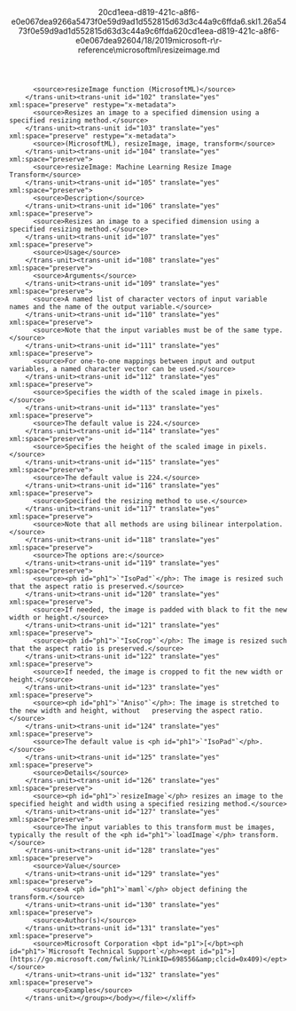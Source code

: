 <?xml version="1.0"?><xliff version="1.2" xmlns="urn:oasis:names:tc:xliff:document:1.2" xmlns:xsi="http://www.w3.org/2001/XMLSchema-instance" xsi:schemaLocation="urn:oasis:names:tc:xliff:document:1.2 xliff-core-1.2-transitional.xsd"><file datatype="xml" original="resizeimage.md" source-language="en-US" target-language="en-US"><header><tool tool-id="mdxliff" tool-name="mdxliff" tool-version="1.0-d1654b2" tool-company="Microsoft" /><xliffext:skl_file_name xmlns:xliffext="urn:microsoft:content:schema:xliffextensions">20cd1eea-d819-421c-a8f6-e0e067dea9266a5473f0e59d9ad1d552815d63d3c44a9c6ffda6.skl</xliffext:skl_file_name><xliffext:version xmlns:xliffext="urn:microsoft:content:schema:xliffextensions">1.2</xliffext:version><xliffext:ms.openlocfilehash xmlns:xliffext="urn:microsoft:content:schema:xliffextensions">6a5473f0e59d9ad1d552815d63d3c44a9c6ffda6</xliffext:ms.openlocfilehash><xliffext:ms.sourcegitcommit xmlns:xliffext="urn:microsoft:content:schema:xliffextensions">20cd1eea-d819-421c-a8f6-e0e067dea926</xliffext:ms.sourcegitcommit><xliffext:ms.lasthandoff xmlns:xliffext="urn:microsoft:content:schema:xliffextensions">04/18/2019</xliffext:ms.lasthandoff><xliffext:ms.openlocfilepath xmlns:xliffext="urn:microsoft:content:schema:xliffextensions">microsoft-r\r-reference\microsoftml\resizeimage.md</xliffext:ms.openlocfilepath></header><body><group id="content" extype="content"><trans-unit id="101" translate="yes" xml:space="preserve" restype="x-metadata">
          <source>resizeImage function (MicrosoftML)</source>
        </trans-unit><trans-unit id="102" translate="yes" xml:space="preserve" restype="x-metadata">
          <source>Resizes an image to a specified dimension using a specified resizing method.</source>
        </trans-unit><trans-unit id="103" translate="yes" xml:space="preserve" restype="x-metadata">
          <source>(MicrosoftML), resizeImage, image, transform</source>
        </trans-unit><trans-unit id="104" translate="yes" xml:space="preserve">
          <source>resizeImage: Machine Learning Resize Image Transform</source>
        </trans-unit><trans-unit id="105" translate="yes" xml:space="preserve">
          <source>Description</source>
        </trans-unit><trans-unit id="106" translate="yes" xml:space="preserve">
          <source>Resizes an image to a specified dimension using a specified resizing method.</source>
        </trans-unit><trans-unit id="107" translate="yes" xml:space="preserve">
          <source>Usage</source>
        </trans-unit><trans-unit id="108" translate="yes" xml:space="preserve">
          <source>Arguments</source>
        </trans-unit><trans-unit id="109" translate="yes" xml:space="preserve">
          <source>A named list of character vectors of input variable names and the name of the output variable.</source>
        </trans-unit><trans-unit id="110" translate="yes" xml:space="preserve">
          <source>Note that the input variables must be of the same type.</source>
        </trans-unit><trans-unit id="111" translate="yes" xml:space="preserve">
          <source>For one-to-one mappings between input and output variables, a named character vector can be used.</source>
        </trans-unit><trans-unit id="112" translate="yes" xml:space="preserve">
          <source>Specifies the width of the scaled image in pixels.</source>
        </trans-unit><trans-unit id="113" translate="yes" xml:space="preserve">
          <source>The default value is 224.</source>
        </trans-unit><trans-unit id="114" translate="yes" xml:space="preserve">
          <source>Specifies the height of the scaled image in pixels.</source>
        </trans-unit><trans-unit id="115" translate="yes" xml:space="preserve">
          <source>The default value is 224.</source>
        </trans-unit><trans-unit id="116" translate="yes" xml:space="preserve">
          <source>Specified the resizing method to use.</source>
        </trans-unit><trans-unit id="117" translate="yes" xml:space="preserve">
          <source>Note that all methods are using bilinear interpolation.</source>
        </trans-unit><trans-unit id="118" translate="yes" xml:space="preserve">
          <source>The options are:</source>
        </trans-unit><trans-unit id="119" translate="yes" xml:space="preserve">
          <source><ph id="ph1">`"IsoPad"`</ph>: The image is resized such that the aspect ratio is preserved.</source>
        </trans-unit><trans-unit id="120" translate="yes" xml:space="preserve">
          <source>If needed, the image is padded with black to fit the new width or height.</source>
        </trans-unit><trans-unit id="121" translate="yes" xml:space="preserve">
          <source><ph id="ph1">`"IsoCrop"`</ph>: The image is resized such that the aspect ratio is preserved.</source>
        </trans-unit><trans-unit id="122" translate="yes" xml:space="preserve">
          <source>If needed, the image is cropped to fit the new width or height.</source>
        </trans-unit><trans-unit id="123" translate="yes" xml:space="preserve">
          <source><ph id="ph1">`"Aniso"`</ph>: The image is stretched to the new width and height, without   preserving the aspect ratio.</source>
        </trans-unit><trans-unit id="124" translate="yes" xml:space="preserve">
          <source>The default value is <ph id="ph1">`"IsoPad"`</ph>.</source>
        </trans-unit><trans-unit id="125" translate="yes" xml:space="preserve">
          <source>Details</source>
        </trans-unit><trans-unit id="126" translate="yes" xml:space="preserve">
          <source><ph id="ph1">`resizeImage`</ph> resizes an image to the specified height and width using a specified resizing method.</source>
        </trans-unit><trans-unit id="127" translate="yes" xml:space="preserve">
          <source>The input variables to this transform must be images, typically the result of the <ph id="ph1">`loadImage`</ph> transform.</source>
        </trans-unit><trans-unit id="128" translate="yes" xml:space="preserve">
          <source>Value</source>
        </trans-unit><trans-unit id="129" translate="yes" xml:space="preserve">
          <source>A <ph id="ph1">`maml`</ph> object defining the transform.</source>
        </trans-unit><trans-unit id="130" translate="yes" xml:space="preserve">
          <source>Author(s)</source>
        </trans-unit><trans-unit id="131" translate="yes" xml:space="preserve">
          <source>Microsoft Corporation <bpt id="p1">[</bpt><ph id="ph1">`Microsoft Technical Support`</ph><ept id="p1">](https://go.microsoft.com/fwlink/?LinkID=698556&amp;clcid=0x409)</ept></source>
        </trans-unit><trans-unit id="132" translate="yes" xml:space="preserve">
          <source>Examples</source>
        </trans-unit></group></body></file></xliff>